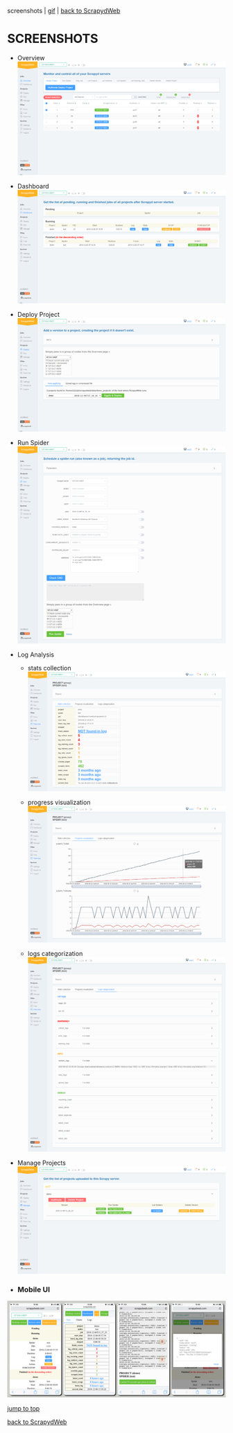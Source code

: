 screenshots | [gif](./README_GIF.md) | [back to ScrapydWeb](https://github.com/my8100/scrapydweb)

# SCREENSHOTS

- Overview
![overview](./screenshots/overview.png)

- Dashboard
![dashboard](./screenshots/dashboard.png)

- Deploy Project
![deploy](./screenshots/deploy.png)

- Run Spider
![run](./screenshots/run.png)

- Log Analysis
  - stats collection
![log_stats](./screenshots/log_stats.png)

  - progress visualization
![log_charts](./screenshots/log_charts.png)

  - logs categorization
![log_logs](./screenshots/log_logs.png)

- Manage Projects
![manage](./screenshots/manage.png)

- ### Mobile UI
![mobileui](./screenshots/mobileui.png)


[jump to top](#screenshots)

[back to ScrapydWeb](https://github.com/my8100/scrapydweb)
